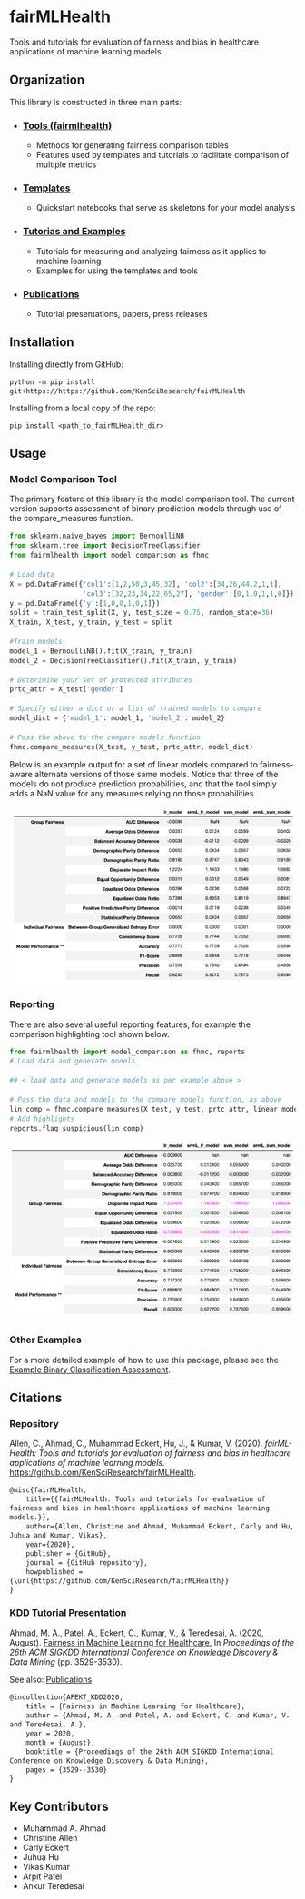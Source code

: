 # fairMLHealth
Tools and tutorials for evaluation of fairness and bias in healthcare applications of machine learning models.


## Organization
This library is constructed in three main parts:
- ### [Tools (fairmlhealth)](fairmlhealth/README.md)
    - Methods for generating fairness comparison tables
    - Features used by templates and tutorials to facilitate comparison of multiple metrics

- ### [Templates](templates/README.md)
    - Quickstart notebooks that serve as skeletons for your model analysis

- ### [Tutorias and Examples](tutorials_and_examples/README.md)
    - Tutorials for measuring and analyzing fairness as it applies to machine learning
    - Examples for using the templates and tools

- ### [Publications](docs/publications/README.md)
    - Tutorial presentations, papers, press releases


## Installation
Installing directly from GitHub:

    python -m pip install git+https://https://github.com/KenSciResearch/fairMLHealth

Installing from a local copy of the repo:

    pip install <path_to_fairMLHealth_dir>


## Usage
### Model Comparison Tool
The primary feature of this library is the model comparison tool. The current version supports assessment of binary prediction models through use of the compare_measures function.

```python
from sklearn.naive_bayes import BernoulliNB
from sklearn.tree import DecisionTreeClassifier
from fairmlhealth import model_comparison as fhmc

# Load data
X = pd.DataFrame({'col1':[1,2,50,3,45,32], 'col2':[34,26,44,2,1,1],
                  'col3':[32,23,34,22,65,27], 'gender':[0,1,0,1,1,0]})
y = pd.DataFrame({'y':[1,0,0,1,0,1]})
split = train_test_split(X, y, test_size = 0.75, random_state=36)
X_train, X_test, y_train, y_test = split

#Train models
model_1 = BernoulliNB().fit(X_train, y_train)
model_2 = DecisionTreeClassifier().fit(X_train, y_train)

# Deterimine your set of protected attributes
prtc_attr = X_test['gender']

# Specify either a dict or a list of trained models to compare
model_dict = {'model_1': model_1, 'model_2': model_2}

# Pass the above to the compare models function
fhmc.compare_measures(X_test, y_test, prtc_attr, model_dict)
```

Below is an example output for a set of linear models compared to fairness-aware alternate versions of those same models. Notice that three of the models do not produce prediction probabilities, and that the tool simply adds a NaN value for any measures relying on those probabilities.

<img src="docs/img/eg_comparison_table.png"
     alt="Example of a model comparison using fairMLHealth"
    />

### Reporting
There are also several useful reporting features, for example the comparison highlighting tool shown below.

```python
from fairmlhealth import model_comparison as fhmc, reports
# Load data and generate models

## < load data and generate models as per example above >

# Pass the data and models to the compare models function, as above
lin_comp = fhmc.compare_measures(X_test, y_test, prtc_attr, linear_models)
# Add highlights
reports.flag_suspicious(lin_comp)
```

<img src="docs/img/eg_highlighter_table.png"
     alt="Example of a model comparison using fairMLHealth"
     />

### Other Examples
For a more detailed example of how to use this package, please see the [Example Binary Classification Assessment](./tutorials_and_examples/Example-Template-BinaryClassificationAssessment.ipynb).

## Citations
### Repository
Allen,  C.,  Ahmad,  C.,  Muhammad  Eckert,  Hu,  J.,  &  Kumar,  V. (2020). _fairML-Health: Tools and tutorials for evaluation of fairness and bias in healthcare applications of machine learning models._ https://github.com/KenSciResearch/fairMLHealth.
```
@misc{fairMLHealth,
    title={{fairMLHealth: Tools and tutorials for evaluation of fairness and bias in healthcare applications of machine learning models.}},
    author={Allen, Christine and Ahmad, Muhammad Eckert, Carly and Hu, Juhua and Kumar, Vikas},
    year={2020},
    publisher = {GitHub},
    journal = {GitHub repository},
    howpublished = {\url{https://github.com/KenSciResearch/fairMLHealth}}
}
```

### KDD Tutorial Presentation
Ahmad, M. A., Patel, A., Eckert, C., Kumar, V., & Teredesai, A. (2020, August). [Fairness in Machine Learning for Healthcare.](./docs/publications/KDD2020-FairnessInHealthcareML-Slides.pptx) In _Proceedings of the 26th ACM SIGKDD International Conference on Knowledge Discovery & Data Mining_ (pp. 3529-3530).

See also: [Publications](./docs/publications)

```
@incollection{APEKT_KDD2020,
    title = {Fairness in Machine Learning for Healthcare},
    author = {Ahmad, M. A. and Patel, A. and Eckert, C. and Kumar, V. and Teredesai, A.},
    year = 2020,
    month = {August},
    booktitle = {Proceedings of the 26th ACM SIGKDD International Conference on Knowledge Discovery & Data Mining},
    pages = {3529--3530}
}
```

## Key Contributors
* Muhammad A. Ahmad
* Christine Allen
* Carly Eckert
* Juhua Hu
* Vikas Kumar
* Arpit Patel
* Ankur Teredesai
